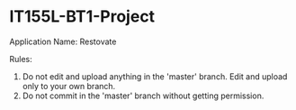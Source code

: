 # IT155L-BT1-Project
Application Name: Restovate

Rules:
1. Do not edit and upload anything in the 'master' branch. Edit and upload only to your own branch.
2. Do not commit in the 'master' branch without getting permission.
